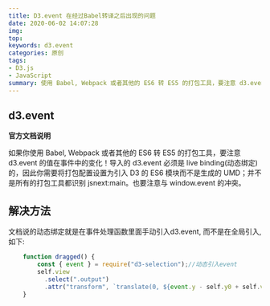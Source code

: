 ```yaml
---
title: D3.event 在经过Babel转译之后出现的问题
date: 2020-06-02 14:07:28
img:
top: 
keywords: d3.event
categories: 原创
tags: 
- D3.js
- JavaScript
summary: 使用 Babel, Webpack 或者其他的 ES6 转 ES5 的打包工具，要注意 d3.event 的值在事件中的变化！
---
```


## d3.event

**官方文档说明**

如果你使用 Babel, Webpack 或者其他的 ES6 转 ES5 的打包工具，要注意 d3.event 的值在事件中的变化！导入的 d3.event 必须是 live binding(动态绑定) 的，因此你需要将打包配置设置为引入 D3 的 ES6 模块而不是生成的 UMD；并不是所有的打包工具都识别 jsnext:main。也要注意与 window.event 的冲突。

## 解决方法
文档说的动态绑定就是在事件处理函数里面手动引入d3.event, 而不是在全局引入, 如下:
``` javascript
    function dragged() {
        const { event } = require("d3-selection");//动态引入event
        self.view
          .select(".output")
          .attr("transform", `translate(0, ${event.y - self.y0 + self.viewY})`);
    }
```
